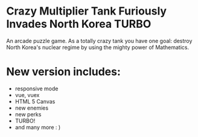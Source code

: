 # Crazy Multiplier Tank Furiously Invades North Korea TURBO

An arcade puzzle game. As a totally crazy tank you have one goal: destroy North Korea's nuclear regime by using the mighty power of Mathematics.

# New version includes:

- responsive mode
- vue, vuex
- HTML 5 Canvas
- new enemies
- new perks
- TURBO!
- and many more : )
